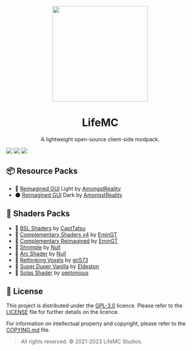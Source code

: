 <p align="center">
  <img src="https://raw.githubusercontent.com/Nukecraft5419/LifeMC/main/assets/images/piggy.png" wight="256px" height="256px"/>
</p>

<h1 align="center">LifeMC</h1>
<p align="center">A lightweight open-source client-side modpack.</p>

![](https://img.shields.io/modrinth/v/ms5DhVTo?color=7FBB3E&logo=modrinth&style=for-the-badge)
![](https://img.shields.io/modrinth/dt/ms5DhVTo?color=7FBB3E&logo=modrinth&style=for-the-badge)
![](https://img.shields.io/tokei/lines/github/Nukecraft5419/LifeMC?color=7FBB3E&logo=github&style=for-the-badge)

## 📦 Resource Packs

- 🌟 [Reimagined GUI]() Light by [AmongstReality](https://www.planetminecraft.com/member/amongstreality/)
- 🌑 [Reimagined GUI]() Dark by [AmongstReality](https://www.planetminecraft.com/member/amongstreality/)

## 🎨 Shaders Packs

- 🌟 [BSL Shaders](https://modrinth.com/shader/bsl-shaders) by [CaptTatsu](https://bitslablab.com/)
- 🌟 [Complementary Shaders v4](https://modrinth.com/shader/complementary-shaders-v4) by [EminGT](https://www.complementary.dev/)
- 🌟 [Complementary Reimagined](https://modrinth.com/shader/complementary-reimagined) by [EminGT](https://www.complementary.dev/)
- 🌟 [Shrimple](https://modrinth.com/shader/shrimple) by [Null](https://modrinth.com/user/Null)
- 🌟 [Arc Shader](https://modrinth.com/shader/arc-shader) by [Null](https://modrinth.com/user/Null)
- 🌟 [Rethinking Voxels](https://modrinth.com/shader/rethinking-voxels) by [gri573](https://modrinth.com/user/gri573)
- 🌟 [Super Duper Vanilla](https://modrinth.com/shader/super-duper-vanilla) by [Eldeston](https://modrinth.com/user/Eldeston)
- 🌟 [Solas Shader](https://modrinth.com/shader/solas-shader) by [septonious](https://modrinth.com/user/septonious)

## 📝 License

This project is distributed under the [GPL-3.0](LICENSE) licence. Please refer to the [LICENSE](LICENSE) file for further details on the licence.

For information on intellectual property and copyright, please refer to the [COPYING.md](COPYING.md) file.

> All rights reserved. © 2021-2023 LifeMC Studios.

